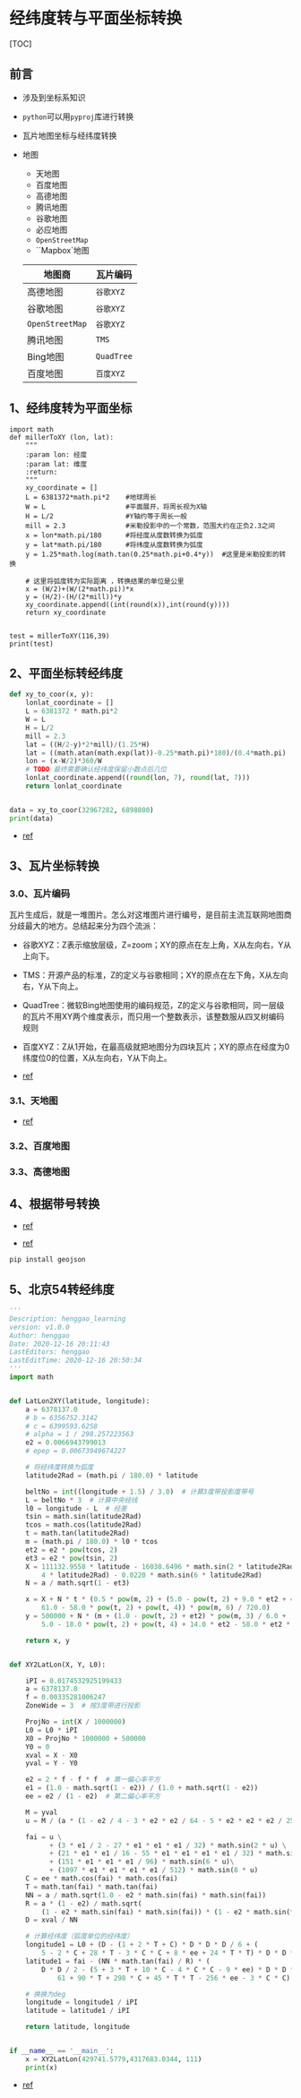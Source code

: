 # 经纬度转与平面坐标转换

[TOC]

## 前言

- 涉及到坐标系知识

- `python`可以用`pyproj`库进行转换

- 瓦片地图坐标与经纬度转换

- 地图

  - 天地图
  - 百度地图
  - 高德地图
  - 腾讯地图
  - 谷歌地图
  - 必应地图
  - `OpenStreetMap`
  - ``Mapbox`地图

  | 地图商          | 瓦片编码   |
  | --------------- | ---------- |
  | 高德地图        | `谷歌XYZ`  |
  | 谷歌地图        | `谷歌XYZ`  |
  | `OpenStreetMap` | `谷歌XYZ`  |
  | 腾讯地图        | `TMS`      |
  | Bing地图        | `QuadTree` |
  | 百度地图        | `百度XYZ`  |

## 1、经纬度转为平面坐标

```
import math
def millerToXY (lon, lat):
    """
    :param lon: 经度
    :param lat: 维度
    :return:
    """
    xy_coordinate = []
    L = 6381372*math.pi*2    #地球周长
    W = L                    #平面展开，将周长视为X轴
    H = L/2                  #Y轴约等于周长一般
    mill = 2.3               #米勒投影中的一个常数，范围大约在正负2.3之间  
    x = lon*math.pi/180      #将经度从度数转换为弧度
    y = lat*math.pi/180      #将纬度从度数转换为弧度 
    y = 1.25*math.log(math.tan(0.25*math.pi+0.4*y))  #这里是米勒投影的转换 
    
    # 这里将弧度转为实际距离 ，转换结果的单位是公里
    x = (W/2)+(W/(2*math.pi))*x
    y = (H/2)-(H/(2*mill))*y
    xy_coordinate.append((int(round(x)),int(round(y))))
    return xy_coordinate


test = millerToXY(116,39)
print(test)
```



## 2、平面坐标转经纬度

```python
def xy_to_coor(x, y):
    lonlat_coordinate = []
    L = 6381372 * math.pi*2
    W = L
    H = L/2
    mill = 2.3
    lat = ((H/2-y)*2*mill)/(1.25*H)
    lat = ((math.atan(math.exp(lat))-0.25*math.pi)*180)/(0.4*math.pi)
    lon = (x-W/2)*360/W
    # TODO 最终需要确认经纬度保留小数点后几位
    lonlat_coordinate.append((round(lon, 7), round(lat, 7)))
    return lonlat_coordinate


data = xy_to_coor(32967282, 6898800)
print(data)
```

- [ref](https://www.520pf.cn/article/195.html)



## 3、瓦片坐标转换

### 3.0、瓦片编码

瓦片生成后，就是一堆图片。怎么对这堆图片进行编号，是目前主流互联网地图商分歧最大的地方。总结起来分为四个流派：

- 谷歌XYZ：Z表示缩放层级，Z=zoom；XY的原点在左上角，X从左向右，Y从上向下。

- TMS：开源产品的标准，Z的定义与谷歌相同；XY的原点在左下角，X从左向右，Y从下向上。

- QuadTree：微软Bing地图使用的编码规范，Z的定义与谷歌相同，同一层级的瓦片不用XY两个维度表示，而只用一个整数表示，该整数服从四叉树编码规则

- 百度XYZ：Z从1开始，在最高级就把地图分为四块瓦片；XY的原点在经度为0纬度位0的位置，X从左向右，Y从下向上。

  

- [ref](https://www.biaodianfu.com/coordinates-tile.html)

### 3.1、天地图

- [ref](https://www.cnblogs.com/liweis/p/9752634.html)

### 3.2、百度地图

### 3.3、高德地图



## 4、根据带号转换



- [ref](http://www.360doc.com/content/19/0924/14/7669533_862936375.shtml)

- [ref](https://www.osgeo.cn/pygis/index.html)

```
pip install geojson
```





## 5、北京54转经纬度

```python
'''
Description: henggao_learning
version: v1.0.0
Author: henggao
Date: 2020-12-16 20:11:43
LastEditors: henggao
LastEditTime: 2020-12-16 20:50:34
'''
import math


def LatLon2XY(latitude, longitude):
    a = 6378137.0
    # b = 6356752.3142
    # c = 6399593.6258
    # alpha = 1 / 298.257223563
    e2 = 0.0066943799013
    # epep = 0.00673949674227

    # 将经纬度转换为弧度
    latitude2Rad = (math.pi / 180.0) * latitude

    beltNo = int((longitude + 1.5) / 3.0)  # 计算3度带投影度带号
    L = beltNo * 3  # 计算中央经线
    l0 = longitude - L  # 经差
    tsin = math.sin(latitude2Rad)
    tcos = math.cos(latitude2Rad)
    t = math.tan(latitude2Rad)
    m = (math.pi / 180.0) * l0 * tcos
    et2 = e2 * pow(tcos, 2)
    et3 = e2 * pow(tsin, 2)
    X = 111132.9558 * latitude - 16038.6496 * math.sin(2 * latitude2Rad) + 16.8607 * math.sin(
        4 * latitude2Rad) - 0.0220 * math.sin(6 * latitude2Rad)
    N = a / math.sqrt(1 - et3)

    x = X + N * t * (0.5 * pow(m, 2) + (5.0 - pow(t, 2) + 9.0 * et2 + 4 * pow(et2, 2)) * pow(m, 4) / 24.0 + (
        61.0 - 58.0 * pow(t, 2) + pow(t, 4)) * pow(m, 6) / 720.0)
    y = 500000 + N * (m + (1.0 - pow(t, 2) + et2) * pow(m, 3) / 6.0 + (
        5.0 - 18.0 * pow(t, 2) + pow(t, 4) + 14.0 * et2 - 58.0 * et2 * pow(t, 2)) * pow(m, 5) / 120.0)

    return x, y


def XY2LatLon(X, Y, L0):

    iPI = 0.0174532925199433
    a = 6378137.0
    f = 0.00335281006247
    ZoneWide = 3  # 按3度带进行投影

    ProjNo = int(X / 1000000)
    L0 = L0 * iPI
    X0 = ProjNo * 1000000 + 500000
    Y0 = 0
    xval = X - X0
    yval = Y - Y0

    e2 = 2 * f - f * f  # 第一偏心率平方
    e1 = (1.0 - math.sqrt(1 - e2)) / (1.0 + math.sqrt(1 - e2))
    ee = e2 / (1 - e2)  # 第二偏心率平方

    M = yval
    u = M / (a * (1 - e2 / 4 - 3 * e2 * e2 / 64 - 5 * e2 * e2 * e2 / 256))

    fai = u \
          + (3 * e1 / 2 - 27 * e1 * e1 * e1 / 32) * math.sin(2 * u) \
          + (21 * e1 * e1 / 16 - 55 * e1 * e1 * e1 * e1 / 32) * math.sin(4 * u) \
          + (151 * e1 * e1 * e1 / 96) * math.sin(6 * u)\
          + (1097 * e1 * e1 * e1 * e1 / 512) * math.sin(8 * u)
    C = ee * math.cos(fai) * math.cos(fai)
    T = math.tan(fai) * math.tan(fai)
    NN = a / math.sqrt(1.0 - e2 * math.sin(fai) * math.sin(fai))
    R = a * (1 - e2) / math.sqrt(
        (1 - e2 * math.sin(fai) * math.sin(fai)) * (1 - e2 * math.sin(fai) * math.sin(fai)) * (1 - e2 * math.sin(fai) * math.sin(fai)))
    D = xval / NN

    # 计算经纬度（弧度单位的经纬度）
    longitude1 = L0 + (D - (1 + 2 * T + C) * D * D * D / 6 + (
        5 - 2 * C + 28 * T - 3 * C * C + 8 * ee + 24 * T * T) * D * D * D * D * D / 120) / math.cos(fai)
    latitude1 = fai - (NN * math.tan(fai) / R) * (
        D * D / 2 - (5 + 3 * T + 10 * C - 4 * C * C - 9 * ee) * D * D * D * D / 24 + (
            61 + 90 * T + 298 * C + 45 * T * T - 256 * ee - 3 * C * C) * D * D * D * D * D * D / 720)

    # 换换为deg
    longitude = longitude1 / iPI
    latitude = latitude1 / iPI

    return latitude, longitude


if __name__ == '__main__':
    x = XY2LatLon(429741.5779,4317683.0344, 111)
    print(x)

```



- [ref](https://blog.csdn.net/normalstudent/article/details/82223350)

